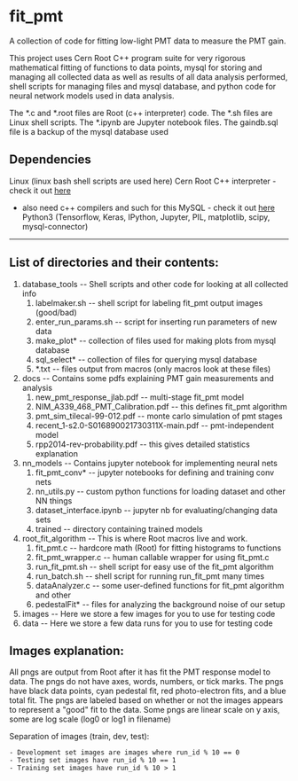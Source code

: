 # fit_pmt
A collection of code for fitting low-light PMT data to measure the PMT gain.

This project uses Cern Root C++ program suite for very rigorous mathematical fitting
of functions to data points, mysql for storing and managing all collected data as 
well as results of all data analysis performed, shell scripts for managing files and
mysql database, and python code for neural network models used in data analysis.

The *.c and *.root files are Root (c++ interpreter) code.
The *.sh files are Linux shell scripts.
The *.ipynb are Jupyter notebook files.
The gaindb.sql file is a backup of the mysql database used

## Dependencies
Linux (linux bash shell scripts are used here)
Cern Root C++ interpreter - check it out [here](https://root.cern.ch/building-root)
  - also need c++ compilers and such for this
MySQL - check it out [here](https://dev.mysql.com/doc/refman/8.0/en/installing.html)
Python3 (Tensorflow, Keras, IPython, Jupyter, PIL, matplotlib, scipy, mysql-connector)

-----------------------------------------------------------------------

## List of directories and their contents:
1)  database_tools -- Shell scripts and other code for looking at all collected info
	1)  labelmaker.sh -- shell script for labeling fit_pmt output images (good/bad)
	2)  enter_run_params.sh -- script for inserting run parameters of new data
	3)  make_plot* -- collection of files used for making plots from mysql database
	4)  sql_select* -- collection of files for querying mysql database
	5)  *.txt -- files output from macros (only macros look at these files)
2)  docs -- Contains some pdfs explaining PMT gain measurements and analysis
	1)  new_pmt_response_jlab.pdf -- multi-stage fit_pmt model
	2)  NIM_A339_468_PMT_Calibration.pdf -- this defines fit_pmt algorithm
	3)  pmt_sim_tilecal-99-012.pdf -- monte carlo simulation of pmt stages
	4)  recent_1-s2.0-S016890021730311X-main.pdf -- pmt-independent model
	5)  rpp2014-rev-probability.pdf -- this gives detailed statistics explanation
3)  nn_models -- Contains jupyter notebook for implementing neural nets
	1)  fit_pmt_conv* -- jupyter notebooks for defining and training conv nets
	2)  nn_utils.py -- custom python functions for loading dataset and other NN things 
	3)  dataset_interface.ipynb -- jupyter nb for evaluating/changing data sets
	4)  trained -- directory containing trained models
4)  root_fit_algorithm -- This is where Root macros live and work.
	1)  fit_pmt.c -- hardcore math (Root) for fitting histograms to functions
	2)  fit_pmt_wrapper.c -- human callable wrapper for using fit_pmt.c
	3)  run_fit_pmt.sh -- shell script for easy use of the fit_pmt algorithm
	4)  run_batch.sh -- shell script for running run_fit_pmt many times
	5)  dataAnalyzer.c -- some user-defined functions for fit_pmt algorithm and other
	6)  pedestalFit* -- files for analyzing the background noise of our setup
5)  images -- Here we store a few images for you to use for testing code
6)  data -- Here we store a few data runs for you to use for testing code


## Images explanation:
All pngs are output from Root after it has fit the PMT response model to data.
The pngs do not have axes, words, numbers, or tick marks. 
The pngs have black data points, cyan pedestal fit, red photo-electron fits, and a blue total fit.
The pngs are labeled based on whether or not the images appears to represent a "good" fit to the data.
Some pngs are linear scale on y axis, some are log scale (log0 or log1 in filename)

Separation of images (train, dev, test):

	- Development set images are images where run_id % 10 == 0
	- Testing set images have run_id % 10 == 1
	- Training set images have run_id % 10 > 1

